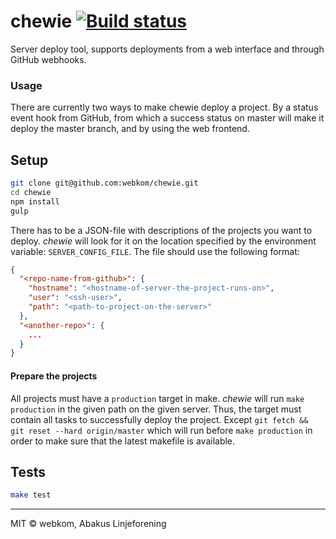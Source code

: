 # chewie [![Build status](https://ci.frigg.io/badges/webkom/chewie/)](https://ci.frigg.io/webkom/chewie/last/)
Server deploy tool, supports deployments from a web interface and through GitHub webhooks.

### Usage
There are currently two ways to make chewie deploy a project. By a status event hook
from GitHub, from which a success status on master will make it deploy the master
branch, and by using the web frontend.

## Setup
```bash
git clone git@github.com:webkom/chewie.git
cd chewie
npm install
gulp
```
There has to be a JSON-file with descriptions of the projects you want to deploy.
*chewie* will look for it on the location specified by the environment variable:
`SERVER_CONFIG_FILE`. The file should use the following format:
```json
{
  "<repo-name-from-github>": {
    "hostname": "<hostname-of-server-the-project-runs-on>",
    "user": "<ssh-user>",
    "path": "<path-to-project-on-the-server>"
  },
  "<another-repo>": { 
    ...
  }
}
```

#### Prepare the projects
All projects must have a `production` target in make. *chewie* will run 
`make production` in the given path on the given server. Thus, the target
must contain all tasks to successfully deploy the project. Except 
`git fetch && git reset --hard origin/master` which will run before
`make production` in order to make sure that the latest makefile is available.

## Tests
```bash
make test
```

--------
MIT © webkom, Abakus Linjeforening

